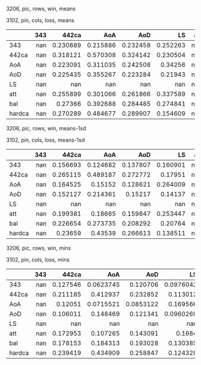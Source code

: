 3206, pic, rows, win, means

3102, pin, cols, loss, means

|        |   343 |      442ca |        AoA |        AoD |         LS |   att |        bal |     hardca |
|:-------|------:|-----------:|-----------:|-----------:|-----------:|------:|-----------:|-----------:|
| 343    |   nan |   0.230889 |   0.215886 |   0.232458 |   0.252263 |   nan |   0.18401  |   0.362586 |
| 442ca  |   nan |   0.318121 |   0.570308 |   0.324142 |   0.230504 |   nan |   0.357681 |   0.327941 |
| AoA    |   nan |   0.223091 |   0.311035 |   0.242508 |   0.34256  |   nan |   0.264416 |   0.460481 |
| AoD    |   nan |   0.225435 |   0.355267 |   0.223284 |   0.21943  |   nan |   0.23105  |   0.256536 |
| LS     |   nan | nan        | nan        | nan        | nan        |   nan | nan        | nan        |
| att    |   nan |   0.255899 |   0.301066 |   0.261866 |   0.337589 |   nan |   0.267304 |   0.440481 |
| bal    |   nan |   0.27366  |   0.392688 |   0.284485 |   0.274841 |   nan |   0.296882 |   0.358219 |
| hardca |   nan |   0.270289 |   0.484677 |   0.289907 |   0.154609 |   nan |   0.272285 |   0.271847 |

3206, pic, rows, win, means-1sd

3102, pin, cols, loss, means-1sd

|        |   343 |      442ca |        AoA |        AoD |         LS |   att |        bal |     hardca |
|:-------|------:|-----------:|-----------:|-----------:|-----------:|------:|-----------:|-----------:|
| 343    |   nan |   0.156693 |   0.124682 |   0.137807 |   0.160901 |   nan |   0.104625 |   0.241518 |
| 442ca  |   nan |   0.265115 |   0.489187 |   0.272772 |   0.17951  |   nan |   0.294428 |   0.290762 |
| AoA    |   nan |   0.164525 |   0.15152  |   0.128621 |   0.264009 |   nan |   0.165239 |   0.389193 |
| AoD    |   nan |   0.152127 |   0.214361 |   0.15217  |   0.14137  |   nan |   0.123877 |   0.168613 |
| LS     |   nan | nan        | nan        | nan        | nan        |   nan | nan        | nan        |
| att    |   nan |   0.199381 |   0.18665  |   0.159847 |   0.253447 |   nan |   0.179396 |   0.372242 |
| bal    |   nan |   0.226654 |   0.273735 |   0.208292 |   0.20764  |   nan |   0.222043 |   0.319425 |
| hardca |   nan |   0.23659  |   0.43539  |   0.266613 |   0.138511 |   nan |   0.243241 |   0.271847 |

3206, pic, rows, win, mins

3102, pin, cols, loss, mins

|        |   343 |      442ca |         AoA |         AoD |          LS |   att |         bal |     hardca |
|:-------|------:|-----------:|------------:|------------:|------------:|------:|------------:|-----------:|
| 343    |   nan |   0.127546 |   0.0623745 |   0.120706  |   0.0976042 |   nan |   0.0807359 |   0.179455 |
| 442ca  |   nan |   0.211185 |   0.412937  |   0.232852  |   0.113012  |   nan |   0.230846  |   0.265472 |
| AoA    |   nan |   0.12051  |   0.0715521 |   0.0853122 |   0.169566  |   nan |   0.0692813 |   0.34704  |
| AoD    |   nan |   0.106011 |   0.148469  |   0.121341  |   0.0960269 |   nan |   0.0889715 |   0.149171 |
| LS     |   nan | nan        | nan         | nan         | nan         |   nan | nan         | nan        |
| att    |   nan |   0.172953 |   0.107265  |   0.143091  |   0.1684    |   nan |   0.10331   |   0.339156 |
| bal    |   nan |   0.178153 |   0.184313  |   0.193028  |   0.130385  |   nan |   0.13773   |   0.278623 |
| hardca |   nan |   0.239419 |   0.434909  |   0.258847  |   0.124328  |   nan |   0.214417  |   0.271847 |

